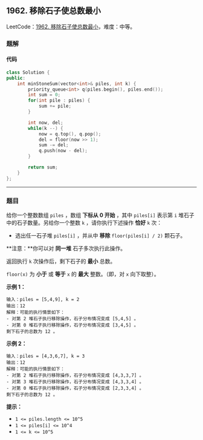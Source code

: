 ## 1962. 移除石子使总数最小

LeetCode：[1962. 移除石子使总数最小](https://leetcode.cn/problems/remove-stones-to-minimize-the-total/)，难度：中等。

### 题解

#### 代码

```c++
class Solution {
public:
    int minStoneSum(vector<int>& piles, int k) {
        priority_queue<int> q(piles.begin(), piles.end());
        int sum = 0;
        for(int pile : piles) {
            sum += pile;
        }

        int now, del;
        while(k --) {
            now = q.top(), q.pop();
            del = floor(now >> 1);
            sum -= del;
            q.push(now - del);
        }

        return sum;
    }
};
```



---



### 题目

给你一个整数数组 `piles` ，数组 **下标从 0 开始** ，其中 `piles[i]` 表示第 `i` 堆石子中的石子数量。另给你一个整数 `k` ，请你执行下述操作 **恰好** `k` 次：

- 选出任一石子堆 `piles[i]` ，并从中 **移除** `floor(piles[i] / 2)` 颗石子。

**注意：**你可以对 **同一堆** 石子多次执行此操作。

返回执行 `k` 次操作后，剩下石子的 **最小** 总数。

`floor(x)` 为 **小于** 或 **等于** `x` 的 **最大** 整数。（即，对 `x` 向下取整）。

 

**示例 1：**

```
输入：piles = [5,4,9], k = 2
输出：12
解释：可能的执行情景如下：
- 对第 2 堆石子执行移除操作，石子分布情况变成 [5,4,5] 。
- 对第 0 堆石子执行移除操作，石子分布情况变成 [3,4,5] 。
剩下石子的总数为 12 。
```

**示例 2：**

```
输入：piles = [4,3,6,7], k = 3
输出：12
解释：可能的执行情景如下：
- 对第 2 堆石子执行移除操作，石子分布情况变成 [4,3,3,7] 。
- 对第 3 堆石子执行移除操作，石子分布情况变成 [4,3,3,4] 。
- 对第 0 堆石子执行移除操作，石子分布情况变成 [2,3,3,4] 。
剩下石子的总数为 12 。
```

 

**提示：**

- `1 <= piles.length <= 10^5`
- `1 <= piles[i] <= 10^4`
- `1 <= k <= 10^5`


